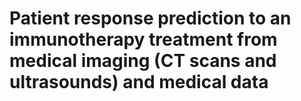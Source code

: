 #  Patient response prediction to an immunotherapy treatment from medical imaging (CT scans and ultrasounds) and medical data

